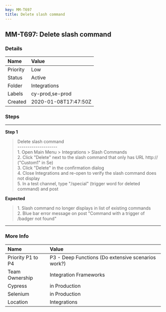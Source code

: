 ```yaml
---
key: MM-T697
title: Delete slash command
---
```


## MM-T697: Delete slash command

### Details

| Name     | Value                |
| :------- | :------------------- |
| Priority | Low                  |
| Status   | Active               |
| Folder   | Integrations         |
| Labels   | cy-prod,se-prod      |
| Created  | 2020-01-08T17:47:50Z |

### Steps

<hr/>

**Step 1**

> <article>Delete slash command<br />--------------------<br />1. Open Main Menu &gt; Integrations &gt; Slash Commands<br />2. Click &quot;Delete&quot; next to the slash command that only has URL http:// (&quot;Custom1&quot; in Se)<br />3. Click &quot;Delete&quot; in the confirmation dialog<br />4. Close Integrations and re-open to verify the slash command does not display<br />5. In a test channel, type &quot;/special&quot; (trigger word for deleted command) and post</article>

**Expected**

> <article>1. Slash command no longer displays in list of existing commands<br />2. Blue bar error message on post &quot;Command with a trigger of /badger not found&quot;</article>

<hr/>

### More Info

| Name              | Value                                              |
| :---------------- | :------------------------------------------------- |
| Priority P1 to P4 | P3 - Deep Functions (Do extensive scenarios work?) |
| Team Ownership    | Integration Frameworks                             |
| Cypress           | in Production                                      |
| Selenium          | in Production                                      |
| Location          | Integrations                                       |
